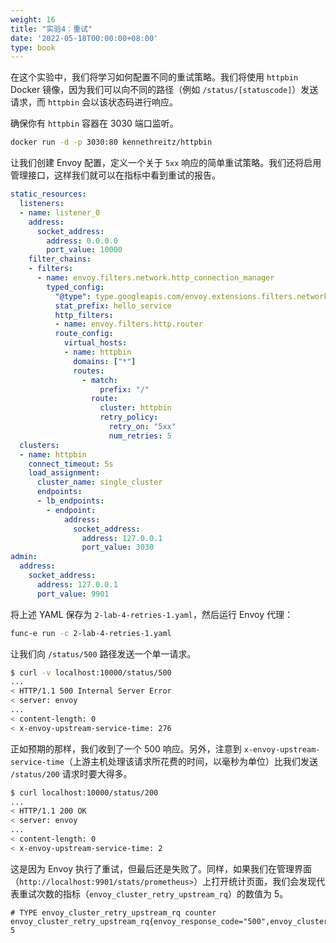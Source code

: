 ```yaml
---
weight: 16
title: "实验4：重试"
date: '2022-05-18T00:00:00+08:00'
type: book
---
```


在这个实验中，我们将学习如何配置不同的重试策略。我们将使用 `httpbin` Docker 镜像，因为我们可以向不同的路径（例如 `/status/[statuscode]`）发送请求，而 `httpbin` 会以该状态码进行响应。

确保你有 `httpbin` 容器在 3030 端口监听。

```sh
docker run -d -p 3030:80 kennethreitz/httpbin
```

让我们创建 Envoy 配置，定义一个关于 `5xx` 响应的简单重试策略。我们还将启用管理接口，这样我们就可以在指标中看到重试的报告。

```yaml
static_resources:
  listeners:
  - name: listener_0
    address:
      socket_address:
        address: 0.0.0.0
        port_value: 10000
    filter_chains:
    - filters:
      - name: envoy.filters.network.http_connection_manager
        typed_config:
          "@type": type.googleapis.com/envoy.extensions.filters.network.http_connection_manager.v3.HttpConnectionManager
          stat_prefix: hello_service
          http_filters:
          - name: envoy.filters.http.router
          route_config:
            virtual_hosts:
            - name: httpbin
              domains: ["*"]
              routes:
                - match:
                    prefix: "/"
                  route:
                    cluster: httpbin
                    retry_policy:
                      retry_on: "5xx"
                      num_retries: 5
  clusters:
  - name: httpbin
    connect_timeout: 5s
    load_assignment:
      cluster_name: single_cluster
      endpoints:
      - lb_endpoints:
        - endpoint:
            address:
              socket_address:
                address: 127.0.0.1
                port_value: 3030
admin:
  address:
    socket_address:
      address: 127.0.0.1
      port_value: 9901
```

将上述 YAML 保存为 `2-lab-4-retries-1.yaml`，然后运行 Envoy 代理：

```sh
func-e run -c 2-lab-4-retries-1.yaml
```

让我们向 `/status/500` 路径发送一个单一请求。

```sh
$ curl -v localhost:10000/status/500
...
< HTTP/1.1 500 Internal Server Error
< server: envoy
...
< content-length: 0
< x-envoy-upstream-service-time: 276
```

正如预期的那样，我们收到了一个 500 响应。另外，注意到 `x-envoy-upstream-service-time`（上游主机处理该请求所花费的时间，以毫秒为单位）比我们发送 `/status/200` 请求时要大得多。

```sh
$ curl localhost:10000/status/200
...
< HTTP/1.1 200 OK
< server: envoy
...
< content-length: 0
< x-envoy-upstream-service-time: 2
```

这是因为 Envoy 执行了重试，但最后还是失败了。同样，如果我们在管理界面（`http://localhost:9901/stats/prometheus>`）上打开统计页面，我们会发现代表重试次数的指标（`envoy_cluster_retry_upstream_rq`）的数值为 5。

```
# TYPE envoy_cluster_retry_upstream_rq counter
envoy_cluster_retry_upstream_rq{envoy_response_code="500",envoy_cluster_name="httpbin"} 5
```
